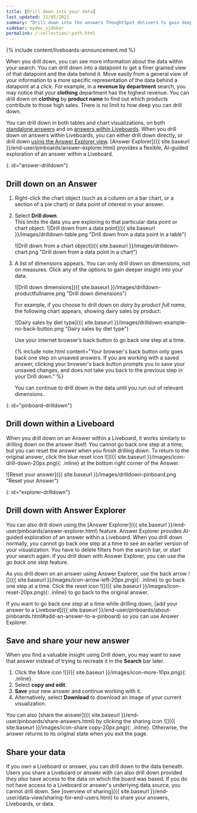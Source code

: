 ```yaml
---
title: [Drill down into your data]
last_updated: 11/05/2021
summary: "Drill down into the answers ThoughtSpot delivers to gain deeper insights into the many layers of your data."
sidebar: mydoc_sidebar
permalink: /:collection/:path.html
---
```


{% include content/liveboards-announcement.md %}

When you drill down, you can see more information about the data within your search. You can drill down into a datapoint to get a finer grained view of that datapoint and the data behind it. Move easily from a general view of your information to a more specific representation of the data behind a datapoint at a click. For example, in a **revenue by department** search, you may notice that your **clothing** department has the highest revenue. You can drill down on **clothing** by **product name** to find out which products contribute to those high sales. There is no limit to how deep you can drill down.

You can drill down in both tables and chart visualizations, on both [standalone answers](#answer-drilldown) and on [answers within Liveboards](#pinboard-drilldown). When you drill down on answers within Liveboards, you can either drill down directly, or drill down [using the Answer Explorer view](#explorer-drilldown). [Answer Explorer]({{ site.baseurl }}/end-user/pinboards/answer-explorer.html) provides a flexible, AI-guided exploration of an answer within a Liveboard.

{: id="answer-drilldown"}
## Drill down on an Answer

1. Right-click the chart object (such as a column on a bar chart, or a section of a pie chart) or data point of interest in your answer.

2. Select **Drill down**.<br>
This limits the data you are exploring to that particular data point or chart object.
    ![Drill down from a data point]({{ site.baseurl }}/images/drilldown-table.png "Drill down from a data point in a table")
    <!--{% include image.html file="drilldown-table.png" title="Drill down from a data point in a table" alt="You can drill down from just one data point, in either table or visualization mode." caption="Drill down from a data point in a table" %}-->
    ![Drill down from a chart object]({{ site.baseurl }}/images/drilldown-chart.png "Drill down from a data point in a chart")
    <!--{% include image.html file="drilldown-chart.png" title="Drill down from a data point in a chart" alt="You can drill down from a column in your data, in either table or visualization mode." caption="Drill down from a data point in a chart" %}-->

2. A list of dimensions appears. You can only drill down on dimensions, not on measures. Click any of the options to gain deeper insight into your data.

    ![Drill down dimensions]({{ site.baseurl }}/images/drilldown-productfullname.png "Drill down dimensions")
    <!--{% include image.html file="drilldown-productfullname.png" title="Drill down dimensions" alt="A list of dimensions, or column names, that you can drill down on appears. Select one to drill down." caption="Drill down dimensions" %}-->

    For example, if you choose to drill down on *dairy* by *product full name*, the following chart appears, showing dairy sales by product:

    ![Dairy sales by diet type]({{ site.baseurl }}/images/drilldown-example-no-back-button.png "Dairy sales by diet type")

    <!-- back button functionality removed for now (6/23/2021) replace image above with drilldown-example
    To go back one step at a time, use the in-product back button to the left of the search or Answer name. If the [new Answer experience]({{ site.baseurl }}/admin/ts-cloud/new-answer-experience.htm), use your internet browser's back button.-->

    Use your internet browser’s back button to go back one step at a time.

    {% include note.html content="Your browser's back button only goes back one step on unsaved answers. If you are working with a saved answer, clicking your browser's back button prompts you to save your unsaved changes, and does not take you back to the previous step in your Drill down." %}

    You can continue to drill down in the data until you run out of relevant dimensions.

{: id="pinboard-drilldown"}
## Drill down within a Liveboard
When you drill down on an Answer within a Liveboard, it works similarly to drilling down on the answer itself. You cannot go back one step at a time, but you can reset the answer when you finish drilling down. To return to the original answer, click the blue reset icon ![]({{ site.baseurl }}/images/icon-drill-down-20px.png){: .inline} at the bottom right corner of the Answer.

![Reset your answer]({{ site.baseurl }}/images/drilldown-pinboard.png "Reset your Answer")
<!--{% include image.html file="drilldown-pinboard.png" title="Reset your Answer" alt="Click the blue reset icon at the bottom right corner of the Answer to return to the original Answer." caption="Reset your Answer" %}-->

{: id="explorer-drilldown"}
## Drill down with Answer Explorer
You can also drill down using the [Answer Explorer]({{ site.baseurl }}/end-user/pinboards/answer-explorer.html) feature. Answer Explorer provides AI-guided exploration of an answer within a Liveboard. When you drill down normally, you cannot go back one step at a time to see an earlier version of your visualization. You have to delete filters from the search bar, or start your search again. If you drill down with Answer Explorer, you can use the *go back one step* feature.

As you drill down on an answer using Answer Explorer, use the back arrow ![]({{ site.baseurl }}/images/icon-arrow-left-20px.png){: .inline} to go back one step at a time. Click the reset icon ![]({{ site.baseurl }}/images/icon-reset-20px.png){: .inline} to go back to the original answer.

If you want to go back one step at a time while drilling down, [add your answer to a Liveboard]({{ site.baseurl }}/end-user/pinboards/about-pinboards.html#add-an-answer-to-a-pinboard) so you can use Answer Explorer.

## Save and share your new answer
When you find a valuable insight using Drill down, you may want to save that answer instead of trying to recreate it in the **Search** bar later.
1. Click the More icon ![]({{ site.baseurl }}/images/icon-more-10px.png){: .inline}.
2. Select **copy and edit**.
3. **Save** your new answer and continue working with it.
3. Alternatively, select **Download** to download an image of your current visualization.

You can also [share the answer]({{ site.baseurl }}/end-user/pinboards/share-answers.html) by clicking the sharing icon ![]({{ site.baseurl }}/images/icon-share copy-20px.png){: .inline}. Otherwise, the answer returns to its original state when you exit the page.

## Share your data
If you own a Liveboard or answer, you can drill down to the data beneath.
Users you share a Liveboard or answer with can also drill down provided they _also_
have access to the data on which the board was based. If you do not have access to a Liveboard or answer's underlying data source, you cannot drill down. See [overview of sharing]({{ site.baseurl }}/end-user/data-view/sharing-for-end-users.html) to share your answers, Liveboards, or data.
